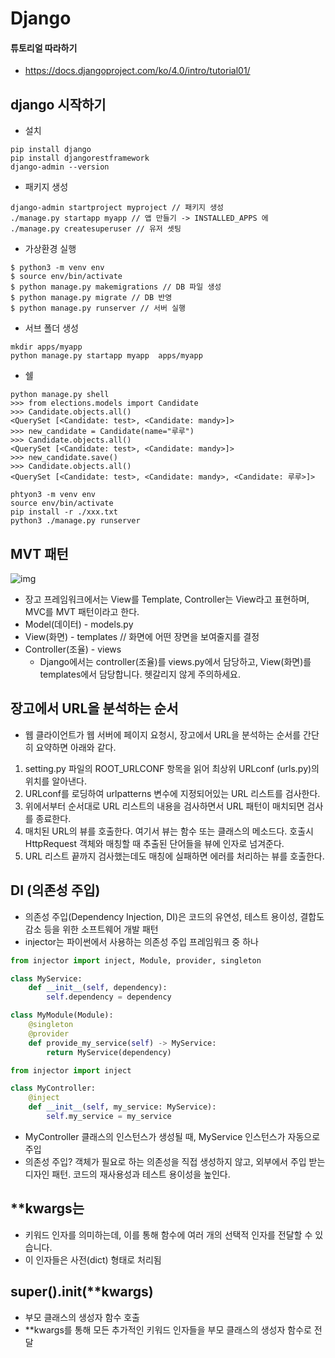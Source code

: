 # Django

#### 튜토리얼 따라하기
- https://docs.djangoproject.com/ko/4.0/intro/tutorial01/

## django 시작하기

- 설치
```
pip install django
pip install djangorestframework
django-admin --version
```
- 패키지 생성
```
django-admin startproject myproject // 패키지 생성
./manage.py startapp myapp // 앱 만들기 -> INSTALLED_APPS 에 
./manage.py createsuperuser // 유저 셋팅
```
- 가상환경 실행
```
$ python3 -m venv env
$ source env/bin/activate
$ python manage.py makemigrations // DB 파일 생성
$ python manage.py migrate // DB 반영
$ python manage.py runserver // 서버 실행
```
- 서브 폴더 생성
```
mkdir apps/myapp
python manage.py startapp myapp  apps/myapp
```

- 쉘
```
python manage.py shell
>>> from elections.models import Candidate
>>> Candidate.objects.all()
<QuerySet [<Candidate: test>, <Candidate: mandy>]>
>>> new_candidate = Candidate(name="루루")
>>> Candidate.objects.all()
<QuerySet [<Candidate: test>, <Candidate: mandy>]>
>>> new_candidate.save()
>>> Candidate.objects.all()
<QuerySet [<Candidate: test>, <Candidate: mandy>, <Candidate: 루루>]>
```

```
phtyon3 -m venv env
source env/bin/activate
pip install -r ./xxx.txt
python3 ./manage.py runserver
```

## MVT 패턴
![img](https://img1.daumcdn.net/thumb/R1280x0/?scode=mtistory2&fname=https%3A%2F%2Fblog.kakaocdn.net%2Fdn%2FpdQ3m%2FbtqwhTpC3gU%2FvXB2IGfXViX7cGFQgXjlR1%2Fimg.png)
- 장고 프레임워크에서는 View를 Template, Controller는 View라고 표현하며, MVC를 MVT 패턴이라고 한다.
- Model(데이터) - models.py
- View(화면) - templates // 화면에 어떤 장면을 보여줄지를 결정
- Controller(조율) - views
    - Django에서는 controller(조율)를 views.py에서 담당하고, View(화면)를 templates에서 담당합니다. 헷갈리지 않게 주의하세요.

## 장고에서 URL을 분석하는 순서
- 웹 클라이언트가 웹 서버에 페이지 요청시, 장고에서 URL을 분석하는 순서를 간단히 요약하면 아래와 같다.
1. setting.py 파일의 ROOT_URLCONF 항목을 읽어 최상위 URLconf (urls.py)의 위치를 알아낸다.
2. URLconf를 로딩하여 urlpatterns 변수에 지정되어있는 URL 리스트를 검사한다.
3. 위에서부터 순서대로 URL 리스트의 내용을 검사하면서 URL 패턴이 매치되면 검사를 종료한다.
4. 매치된 URL의 뷰를 호출한다. 여기서 뷰는 함수 또는 클래스의 메소드다. 호출시 HttpRequest 객체와 매칭할 때 추출된 단어들을 뷰에 인자로 넘겨준다.
5. URL 리스트 끝까지 검사했는데도 매칭에 실패하면 에러를 처리하는 뷰를 호출한다.

## DI (의존성 주입)
- 의존성 주입(Dependency Injection, DI)은 코드의 유연성, 테스트 용이성, 결합도 감소 등을 위한 소프트웨어 개발 패턴
- injector는 파이썬에서 사용하는 의존성 주입 프레임워크 중 하나
```python
from injector import inject, Module, provider, singleton

class MyService:
    def __init__(self, dependency):
        self.dependency = dependency

class MyModule(Module):
    @singleton
    @provider
    def provide_my_service(self) -> MyService:
        return MyService(dependency)
```
```python
from injector import inject

class MyController:
    @inject
    def __init__(self, my_service: MyService):
        self.my_service = my_service
```
- MyController 클래스의 인스턴스가 생성될 때, MyService 인스턴스가 자동으로 주입
- 의존성 주입? 객체가 필요로 하는 의존성을 직접 생성하지 않고, 외부에서 주입 받는 디자인 패턴. 코드의 재사용성과 테스트 용이성을 높인다.


## **kwargs는 
- 키워드 인자를 의미하는데, 이를 통해 함수에 여러 개의 선택적 인자를 전달할 수 있습니다.
- 이 인자들은 사전(dict) 형태로 처리됨

## super().__init__(**kwargs)
- 부모 클래스의 생성자 함수 호출
-  **kwargs를 통해 모든 추가적인 키워드 인자들을 부모 클래스의 생성자 함수로 전달
